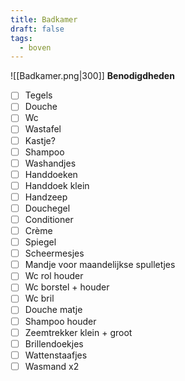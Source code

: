 ```yaml
---
title: Badkamer
draft: false
tags:
  - boven
---
```

![[Badkamer.png|300]]
**Benodigdheden**
- [ ] Tegels
- [ ] Douche
- [ ] Wc
- [ ] Wastafel
- [ ] Kastje?
- [ ] Shampoo
- [ ] Washandjes
- [ ] Handdoeken
- [ ] Handdoek klein
- [ ] Handzeep
- [ ] Douchegel
- [ ] Conditioner
- [ ] Crème
- [ ] Spiegel
- [ ] Scheermesjes
- [ ] Mandje voor maandelijkse spulletjes
- [ ] Wc rol houder
- [ ] Wc borstel + houder
- [ ] Wc bril
- [ ] Douche matje
- [ ] Shampoo houder
- [ ] Zeemtrekker klein + groot
- [ ] Brillendoekjes
- [ ] Wattenstaafjes
- [ ] Wasmand x2